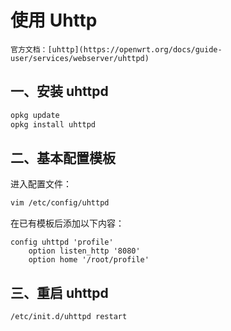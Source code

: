 # 使用 Uhttp

```admonish info
官方文档：[uhttp](https://openwrt.org/docs/guide-user/services/webserver/uhttpd)
```

## 一、安装 uhttpd

```sh
opkg update
opkg install uhttpd
```

## 二、基本配置模板

进入配置文件：

```sh
vim /etc/config/uhttpd
```

在已有模板后添加以下内容：

```
config uhttpd 'profile'
    option listen_http '8080'
    option home '/root/profile'
```

## 三、重启 uhttpd

```sh
/etc/init.d/uhttpd restart
```

